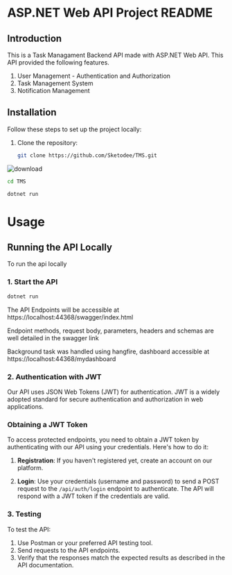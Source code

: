 ﻿# ASP.NET Web API Project README

## Introduction

This is a Task Managament Backend API made with ASP.NET Web API. This API provided the following features.

1. User Management - Authentication and Authorization 
2. Task Management System 
3. Notification Management 


## Installation

Follow these steps to set up the project locally:

1. Clone the repository:

   ```bash
   git clone https://github.com/Sketodee/TMS.git
   ```
![download](https://github.com/Sketodee/TMS/assets/66252348/867595a2-300d-4a02-ac56-da643e0b1e4f)

   ```bash 
   cd TMS
   ```

   ```bash 
   dotnet run
   ```

# Usage 

## Running the API Locally 

To run the api locally 

### 1. Start the API 

```bash
dotnet run 
```

The API Endpoints will be accessible at https://localhost:44368/swagger/index.html

Endpoint methods, request body, parameters, headers and schemas are well detailed in the swagger link

Background task was handled using hangfire, dashboard accessible at https://localhost:44368/mydashboard



### 2. Authentication with JWT

Our API uses JSON Web Tokens (JWT) for authentication. JWT is a widely adopted standard for secure authentication and authorization in web applications.

### Obtaining a JWT Token

To access protected endpoints, you need to obtain a JWT token by authenticating with our API using your credentials. Here's how to do it:

1. **Registration**: If you haven't registered yet, create an account on our platform.

2. **Login**: Use your credentials (username and password) to send a POST request to the `/api/auth/login` endpoint to authenticate. The API will respond with a JWT token if the credentials are valid.


### 3. Testing
To test the API:

1. Use Postman or your preferred API testing tool.
2. Send requests to the API endpoints.
3. Verify that the responses match the expected results as described in the API documentation.



